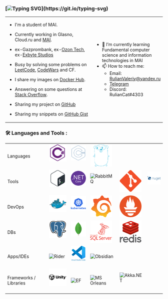 
### [![Typing SVG](https://readme-typing-svg.herokuapp.com?font=Fira+Code&duration=2500&pause=1500&center=true&vCenter=true&multiline=true&width=900&height=111&lines=Hi%2C+my+name+is+Valeriy.)](https://git.io/typing-svg)

<table>
<tr> 
<td width="600">

- I'm a student of MAI.

- Currently working in Glasno, Cloud.ru and [MAI](https://mai.ru/).
- ex-Gazprombank, ex-[Ozon Tech](https://ozon.tech/), ex-[Exbyte Studios](https://vk.com/exbytestudios)

- Busy by solving some problems on [LeetCode](https://leetcode.com/DeoEsor/), [CodeWars](https://www.codewars.com/users/DeoEsor) and CF.

- I share my images on [Docker Hub](https://hub.docker.com/u/deoesor). 

- Answering on some questions at [Stack Overflow](https://stackoverflow.com/users/20314269/valeriy-vartumyan).
   
- Sharing my project on [GitHub](https://github.com/DeoEsor)
   
- Sharing my snippets on [GitHub Gist](https://gist.github.com/DeoEsor)

</td>
<td>

- 🌱 I’m currently learning Fundamental computer science and information technologies in MAI
- 📫 How to reach me: 
   - Email: RulianValeriy@yandex.ru
   - [Telegram](https://t.me/DeosEsor)
   - Discord: RulianCat#4303
   
</td>
</tr>
</table>

### :hammer_and_wrench: Languages and Tools :
<table>
         <tr> 
                  <td>Languages</td>
                  <td>
                           <img src="https://github.com/devicons/devicon/blob/master/icons/csharp/csharp-line.svg" title="Goddess CSharp" width="70"/>&nbsp;
                  </td>
                  <td>
                           <img src="https://github.com/devicons/devicon/blob/master/icons/cplusplus/cplusplus-line.svg" title="Cpp" width="70"/>&nbsp;
                  </td>
                  <td>
                           <img src="https://github.com/devicons/devicon/blob/master/icons/go/go-line.svg" title="Go" width="70"/>&nbsp;
                  </td>
         </tr>
         <tr> 
                  <td>Tools</td>
                  <td>
                           <img src="https://github.com/devicons/devicon/blob/master/icons/bash/bash-original.svg" title="Bash" width="70"/>&nbsp;
                  </td>
                  <td>
                           <img src="https://github.com/devicons/devicon/blob/master/icons/dotnetcore/dotnetcore-original.svg" title=".NET" width="70"/>&nbsp;
                  </td>
                  <td>
                           <img src="https://cdn.worldvectorlogo.com/logos/rabbitmq.svg" title="RabbitMQ" width="70"/>&nbsp;
                  </td>
                  <td>
                           <img src="https://github.com/devicons/devicon/blob/master/icons/git/git-original.svg" title="Git" width="70"/>&nbsp;
                  </td>
                  <td>
                           <img src="https://github.com/devicons/devicon/blob/master/icons/nuget/nuget-original-wordmark.svg" title="Nuget" width="70"/>&nbsp;
                  </td>
         </tr>
         <tr>
                  <td>DevOps</td>
                  <td>
                           <img src="https://github.com/devicons/devicon/blob/master/icons/docker/docker-original.svg" title="Docker" width="70"/>&nbsp;
                  </td>
                  <td>
                           <img src="https://github.com/devicons/devicon/blob/master/icons/kubernetes/kubernetes-plain-wordmark.svg" title="k8s" width="70"/>&nbsp;
                  </td>
                  <td>
                           <img src="https://github.com/devicons/devicon/blob/master/icons/grafana/grafana-original.svg" title="Graphana" width="70"/>&nbsp;
                  </td>
                  <td>
                           <img src="https://github.com/devicons/devicon/blob/master/icons/prometheus/prometheus-original.svg" title="Prometheus" width="70"/>&nbsp;
                  </td>
         </tr>
         <tr>
                  <td>DBs</td>
                  <td>
                           <img src="https://github.com/devicons/devicon/blob/master/icons/postgresql/postgresql-original.svg" title="PostgreSQL" width="70"/>&nbsp;
                  </td>
                  <td>
                           <img src="https://github.com/devicons/devicon/blob/master/icons/mongodb/mongodb-original.svg" title="Mongo DB" width="70"/>&nbsp;
                  </td>
                  <td>
                           <img src="https://github.com/devicons/devicon/blob/master/icons/microsoftsqlserver/microsoftsqlserver-plain-wordmark.svg" title="MS SQL" width="70"/>&nbsp;
                  </td>
                  <td>
                           <img src="https://github.com/devicons/devicon/blob/master/icons/redis/redis-original-wordmark.svg" title="Redis" width="70"/>&nbsp;
                  </td>
         </tr>
         <tr> 
                  <td>Apps/IDEs</td>
                  <td>
                           <img src="https://upload.wikimedia.org/wikipedia/commons/thumb/6/6e/JetBrains_Rider_Icon.svg/512px-JetBrains_Rider_Icon.svg.png?20220320173724" title="Rider" width="70"/>&nbsp;
                  </td>
                  <td>
                           <img src="https://github.com/devicons/devicon/blob/master/icons/vscode/vscode-original-wordmark.svg" title="VS Code" width="70"/>&nbsp;
                  </td>
                  <td>
                     <img src="https://img.icons8.com/ios/512/obsidian.png" title="Obsidian" width="70"/>&nbsp;
                  </td>
         </tr>
         <tr>
                  <td>Frameworks / Libraries</td>
                  <td>
                           <img src="https://github.com/devicons/devicon/blob/master/icons/unity/unity-original-wordmark.svg" title="Unity" width="70"/>&nbsp;
                  </td>
                  <td>
                           <img src="https://learn.microsoft.com/en-us/training/achievements/aspnetcore/persist-data-ef-core.svg" alt="EF" width="70">
                  </td>
                  <td>
                           <img src="https://cdn-media-1.freecodecamp.org/images/0*JnJHfNGV4tkv8UPw.png" alt="MS Orleans" width="70">
                  </td>
                  <td>
                           <img src="https://www.true.nl/wp-content/uploads/2018/08/Microsoft-ASP-dot-NET-800x450.png" title="Akka.NET" width="70"/>&nbsp;
                  </td>
         </tr>
</table>
